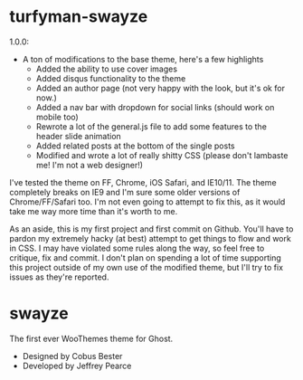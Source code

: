 turfyman-swayze
======
1.0.0:
- A ton of modifications to the base theme, here's a few highlights
  + Added the ability to use cover images
  + Added disqus functionality to the theme
  + Added an author page (not very happy with the look, but it's ok for now.)
  + Added a nav bar with dropdown for social links (should work on mobile too)
  + Rewrote a lot of the general.js file to add some features to the header slide animation
  + Added related posts at the bottom of the single posts
  + Modified and wrote a lot of really shitty CSS (please don't lambaste me! I'm not a web designer!)
  
  
I've tested the theme on FF, Chrome, iOS Safari, and IE10/11. The theme completely breaks on IE9 and I'm sure some older versions of Chrome/FF/Safari too. I'm not even going to attempt to fix this, as it would take me way more time than it's worth to me.

As an aside, this is my first project and first commit on Github.  You'll have to pardon my extremely hacky (at best) attempt to get things to flow and work in CSS. I may have violated some rules along the way, so feel free to critique, fix and commit. I don't plan on spending a lot of time  supporting this project outside of my own use of the modified theme, but I'll try to fix issues as they're reported.


swayze
======
The first ever WooThemes theme for Ghost.

* Designed by Cobus Bester
* Developed by Jeffrey Pearce
